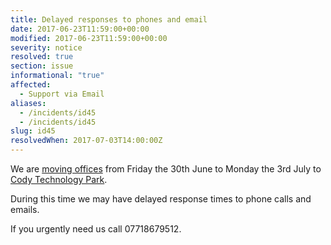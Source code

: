 ```yaml
---
title: Delayed responses to phones and email
date: 2017-06-23T11:59:00+00:00
modified: 2017-06-23T11:59:00+00:00
severity: notice
resolved: true
section: issue
informational: "true"
affected:
  - Support via Email
aliases:
  - /incidents/id45
  - /incidents/id45
slug: id45
resolvedWhen: 2017-07-03T14:00:00Z
---
```


We are [moving offices](https://www.dogsbodytechnology.com/blog/dogsbody-technology-are-moving/) from Friday the 30th June to Monday the 3rd July to [Cody Technology Park](https://www.codytechnologypark.com/).

During this time we may have delayed response times to phone calls and emails.

If you urgently need us call 07718679512.

